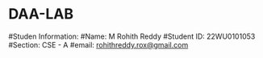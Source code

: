 # DAA-LAB
  #Studen Information:
    #Name: M Rohith Reddy
    #Student ID: 22WU0101053
    #Section: CSE - A
    #email: rohithreddy.rox@gmail.com
